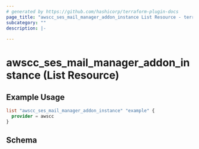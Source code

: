 ```yaml
---
# generated by https://github.com/hashicorp/terraform-plugin-docs
page_title: "awscc_ses_mail_manager_addon_instance List Resource - terraform-provider-awscc"
subcategory: ""
description: |-
  
---
```


# awscc_ses_mail_manager_addon_instance (List Resource)



## Example Usage

```terraform
list "awscc_ses_mail_manager_addon_instance" "example" {
  provider = awscc
}
```

<!-- schema generated by tfplugindocs -->
## Schema
